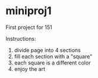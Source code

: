 # miniproj1
First project for 151

Instructions:
1. divide page into 4 sections
2. fill each section with a "square"
3. each square is a different color
4. enjoy the art